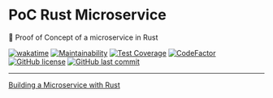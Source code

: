 # PoC Rust Microservice

🔬 Proof of Concept of a microservice in Rust

[![wakatime](https://wakatime.com/badge/github/GuilhermeStracini/POC-rust-Microservice.svg)](https://wakatime.com/badge/github/GuilhermeStracini/POC-rust-Microservice)
[![Maintainability](https://api.codeclimate.com/v1/badges/89ec8897c5b1c61b755d/maintainability)](https://codeclimate.com/github/GuilhermeStracini/POC-rust-Microservice/maintainability)
[![Test Coverage](https://api.codeclimate.com/v1/badges/89ec8897c5b1c61b755d/test_coverage)](https://codeclimate.com/github/GuilhermeStracini/POC-rust-Microservice/test_coverage)
[![CodeFactor](https://www.codefactor.io/repository/github/GuilhermeStracini/POC-rust-Microservice/badge)](https://www.codefactor.io/repository/github/GuilhermeStracini/POC-rust-Microservice)
[![GitHub license](https://img.shields.io/github/license/GuilhermeStracini/POC-rust-Microservice)](https://github.com/GuilhermeStracini/POC-rust-Microservice)
[![GitHub last commit](https://img.shields.io/github/last-commit/GuilhermeStracini/POC-rust-Microservice)](https://github.com/GuilhermeStracini/POC-rust-Microservice)

---

[Building a Microservice with Rust](https://medium.com/@diego_pacheco/building-a-microservice-with-rust-957420f196fc)
